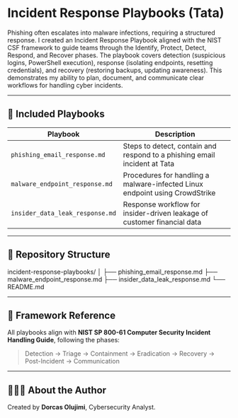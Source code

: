 
# Incident Response Playbooks (Tata)

Phishing often escalates into malware infections, requiring a structured response. I created an Incident Response Playbook aligned with the NIST CSF framework to guide teams through the Identify, Protect, Detect, Respond, and Recover phases. The playbook covers detection (suspicious logins, PowerShell execution), response (isolating endpoints, resetting credentials), and recovery (restoring backups, updating awareness). This demonstrates my ability to plan, document, and communicate clear workflows for handling cyber incidents.

---

## 📘 Included Playbooks

| Playbook                          | Description                                                         |
|-----------------------------------|---------------------------------------------------------------------|
| `phishing_email_response.md`      | Steps to detect, contain and respond to a phishing email incident at Tata |
| `malware_endpoint_response.md`    | Procedures for handling a malware-infected Linux endpoint using CrowdStrike |
| `insider_data_leak_response.md`   | Response workflow for insider-driven leakage of customer financial data |

---

## 📁 Repository Structure

incident-response-playbooks/
│
├── phishing_email_response.md
├── malware_endpoint_response.md
├── insider_data_leak_response.md
└── README.md

---

## 🧭 Framework Reference

All playbooks align with **NIST SP 800-61 Computer Security Incident Handling Guide**, following the phases:  
> Detection → Triage → Containment → Eradication → Recovery → Post-Incident → Communication

---

## 👩🏽‍💻 About the Author

Created by **Dorcas Olujimi**, Cybersecurity Analyst.
